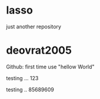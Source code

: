 # lasso
just another repository

# deovrat2005
Github: first time use "hellow World"



testing ... 123


testing .. 85689609
